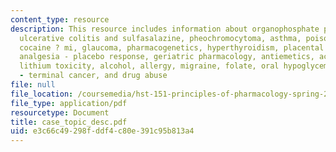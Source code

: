 ```yaml
---
content_type: resource
description: This resource includes information about organophosphate poisoning, anticoagulation,
  ulcerative colitis and sulfasalazine, pheochromocytoma, asthma, poison control,
  cocaine ? mi, glaucoma, pharmacogenetics, hyperthyroidism, placental transfer, gout,
  analgesia - placebo response, geriatric pharmacology, antiemetics, acute renal failure,
  lithium toxicity, alcohol, allergy, migraine, folate, oral hypoglycemics, analgesia
  - terminal cancer, and drug abuse
file: null
file_location: /coursemedia/hst-151-principles-of-pharmacology-spring-2005/e3c66c49298fddf4c80e391c95b813a4_case_topic_desc.pdf
file_type: application/pdf
resourcetype: Document
title: case_topic_desc.pdf
uid: e3c66c49-298f-ddf4-c80e-391c95b813a4
---
```


